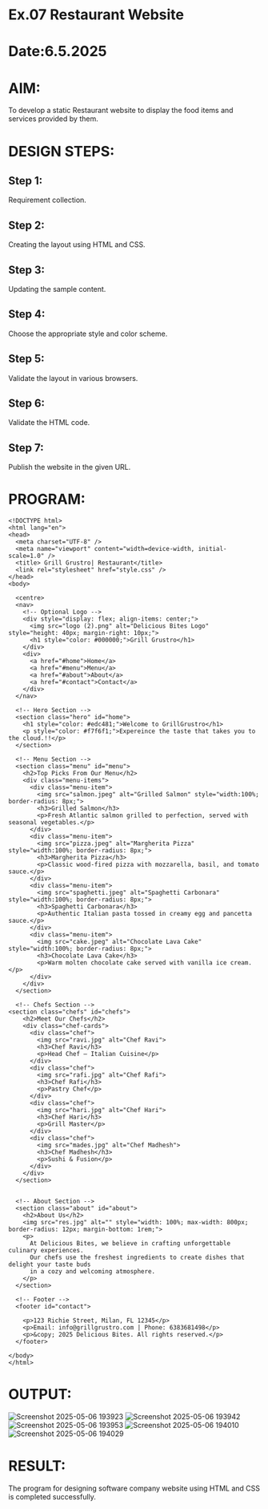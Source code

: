 # Ex.07 Restaurant Website
# Date:6.5.2025
# AIM:
To develop a static Restaurant website to display the food items and services provided by them.

# DESIGN STEPS:
## Step 1:
Requirement collection.

## Step 2:
Creating the layout using HTML and CSS.

## Step 3:
Updating the sample content.

## Step 4:
Choose the appropriate style and color scheme.

## Step 5:
Validate the layout in various browsers.

## Step 6:
Validate the HTML code.

## Step 7:
Publish the website in the given URL.

# PROGRAM:
```
<!DOCTYPE html>
<html lang="en">
<head>
  <meta charset="UTF-8" />
  <meta name="viewport" content="width=device-width, initial-scale=1.0" />
  <title> Grill Grustro| Restaurant</title>
  <link rel="stylesheet" href="style.css" />
</head>
<body>

  <centre>
  <nav>
    <!-- Optional Logo -->
    <div style="display: flex; align-items: center;">
      <img src="logo (2).png" alt="Delicious Bites Logo" style="height: 40px; margin-right: 10px;">
      <h1 style="color: #000000;">Grill Grustro</h1>
    </div>
    <div>
      <a href="#home">Home</a>
      <a href="#menu">Menu</a>
      <a href="#about">About</a>
      <a href="#contact">Contact</a>
    </div>
  </nav>

  <!-- Hero Section -->
  <section class="hero" id="home">
    <h1 style="color: #edc481;">Welcome to GrillGrustro</h1>
    <p style="color: #f7f6f1;">Expereince the taste that takes you to the cloud.!!</p> 
  </section>

  <!-- Menu Section -->
  <section class="menu" id="menu">
    <h2>Top Picks From Our Menu</h2>
    <div class="menu-items">
      <div class="menu-item">
        <img src="salmon.jpeg" alt="Grilled Salmon" style="width:100%; border-radius: 8px;">
        <h3>Grilled Salmon</h3>
        <p>Fresh Atlantic salmon grilled to perfection, served with seasonal vegetables.</p>
      </div>
      <div class="menu-item">
        <img src="pizza.jpeg" alt="Margherita Pizza" style="width:100%; border-radius: 8px;">
        <h3>Margherita Pizza</h3>
        <p>Classic wood-fired pizza with mozzarella, basil, and tomato sauce.</p>
      </div>
      <div class="menu-item">
        <img src="spaghetti.jpeg" alt="Spaghetti Carbonara" style="width:100%; border-radius: 8px;">
        <h3>Spaghetti Carbonara</h3>
        <p>Authentic Italian pasta tossed in creamy egg and pancetta sauce.</p>
      </div>
      <div class="menu-item">
        <img src="cake.jpeg" alt="Chocolate Lava Cake" style="width:100%; border-radius: 8px;">
        <h3>Chocolate Lava Cake</h3>
        <p>Warm molten chocolate cake served with vanilla ice cream.</p>
      </div>
    </div>
  </section>

  <!-- Chefs Section -->
<section class="chefs" id="chefs">
    <h2>Meet Our Chefs</h2>
    <div class="chef-cards">
      <div class="chef">
        <img src="ravi.jpg" alt="Chef Ravi">
        <h3>Chef Ravi</h3>
        <p>Head Chef – Italian Cuisine</p>
      </div>
      <div class="chef">
        <img src="rafi.jpg" alt="Chef Rafi">
        <h3>Chef Rafi</h3>
        <p>Pastry Chef</p>
      </div>
      <div class="chef">
        <img src="hari.jpg" alt="Chef Hari">
        <h3>Chef Hari</h3>
        <p>Grill Master</p>
      </div>
      <div class="chef">
        <img src="mades.jpg" alt="Chef Madhesh">
        <h3>Chef Madhesh</h3>
        <p>Sushi & Fusion</p>
      </div>
    </div>
  </section>
  

  <!-- About Section -->
  <section class="about" id="about">
    <h2>About Us</h2>
    <img src="res.jpg" alt="" style="width: 100%; max-width: 800px; border-radius: 12px; margin-bottom: 1rem;">
    <p>
      At Delicious Bites, we believe in crafting unforgettable culinary experiences.
      Our chefs use the freshest ingredients to create dishes that delight your taste buds
      in a cozy and welcoming atmosphere.
    </p>
  </section>

  <!-- Footer -->
  <footer id="contact">

    <p>123 Richie Street, Milan, FL 12345</p>
    <p>Email: info@grillgrustro.com | Phone: 6383681498</p>
    <p>&copy; 2025 Delicious Bites. All rights reserved.</p>
  </footer>

</body>
</html>
```
# OUTPUT:
![Screenshot 2025-05-06 193923](https://github.com/user-attachments/assets/cf2d49dc-9969-41c2-994c-f2b55d3149b8)
![Screenshot 2025-05-06 193942](https://github.com/user-attachments/assets/5ac6d2b8-145f-4a99-99e7-be07dfcb215d)
![Screenshot 2025-05-06 193953](https://github.com/user-attachments/assets/9273ccc4-d864-4a6d-b48c-42094b388e65)
![Screenshot 2025-05-06 194010](https://github.com/user-attachments/assets/b8a13809-cc3d-4bfd-8a9d-ff20fc2d9ec6)
![Screenshot 2025-05-06 194029](https://github.com/user-attachments/assets/914bc08d-3abb-4ed0-866e-bdc4062c37a4)


# RESULT:
The program for designing software company website using HTML and CSS is completed successfully.
